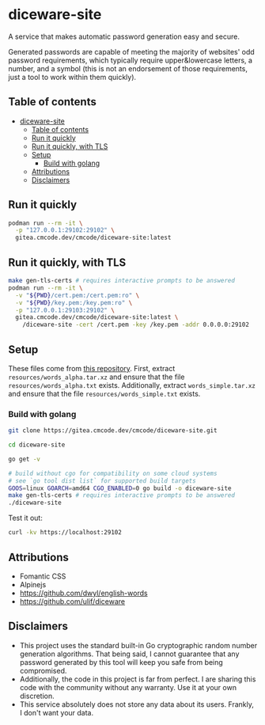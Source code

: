 # diceware-site

A service that makes automatic password generation easy and secure.

Generated passwords are capable of meeting the majority of websites' odd password requirements, which typically require upper&lowercase letters, a number, and a symbol (this is not an endorsement of those requirements, just a tool to work within them quickly).

## Table of contents

- [diceware-site](#diceware-site)
  - [Table of contents](#table-of-contents)
  - [Run it quickly](#run-it-quickly)
  - [Run it quickly, with TLS](#run-it-quickly-with-tls)
  - [Setup](#setup)
    - [Build with golang](#build-with-golang)
  - [Attributions](#attributions)
  - [Disclaimers](#disclaimers)

## Run it quickly

```bash
podman run --rm -it \
  -p "127.0.0.1:29102:29102" \
  gitea.cmcode.dev/cmcode/diceware-site:latest
```

## Run it quickly, with TLS

```bash
make gen-tls-certs # requires interactive prompts to be answered
podman run --rm -it \
  -v "${PWD}/cert.pem:/cert.pem:ro" \
  -v "${PWD}/key.pem:/key.pem:ro" \
  -p "127.0.0.1:29103:29102" \
  gitea.cmcode.dev/cmcode/diceware-site:latest \
    /diceware-site -cert /cert.pem -key /key.pem -addr 0.0.0.0:29102
```

## Setup

These files come from [this repository](https://github.com/dwyl/english-words). First, extract `resources/words_alpha.tar.xz` and ensure that the file `resources/words_alpha.txt` exists. Additionally, extract `words_simple.tar.xz` and ensure that the file `resources/words_simple.txt` exists.

### Build with golang

```bash
git clone https://gitea.cmcode.dev/cmcode/diceware-site.git

cd diceware-site

go get -v

# build without cgo for compatibility on some cloud systems
# see `go tool dist list` for supported build targets
GOOS=linux GOARCH=amd64 CGO_ENABLED=0 go build -o diceware-site
make gen-tls-certs # requires interactive prompts to be answered
./diceware-site
```

Test it out:

```bash
curl -kv https://localhost:29102
```

## Attributions

- Fomantic CSS
- Alpinejs
- <https://github.com/dwyl/english-words>
- <https://github.com/ulif/diceware>

## Disclaimers

- This project uses the standard built-in Go cryptographic random number generation algorithms. That being said, I cannot guarantee that any password generated by this tool will keep you safe from being compromised.
- Additionally, the code in this project is far from perfect. I are sharing this code with the community without any warranty. Use it at your own discretion.
- This service absolutely does not store any data about its users. Frankly, I don't want your data.
